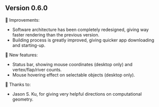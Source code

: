 
## Version 0.6.0

💪 Improvements:
- Software architecture has been completely redesigned, giving way faster rendering than the previous version.
- Building process is greatly improved, giving quicker app downloading and starting-up.

🚀 New features:
- Status bar, showing mouse coordinates (desktop only) and vertex/flap/river counts.
- Mouse hovering effect on selectable objects (desktop only).

🙏 Thanks to:
- Jason S. Ku, for giving very helpful directions on computational geometry.
